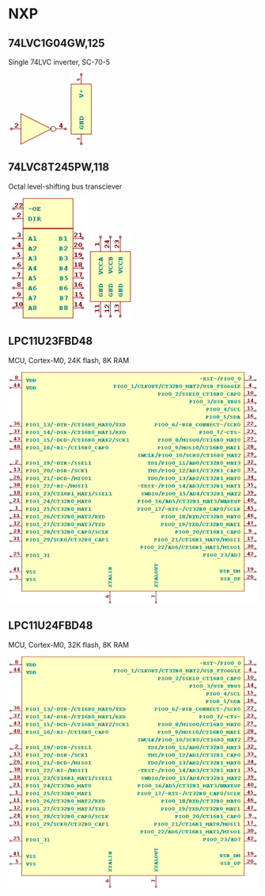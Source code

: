 # NXP

## 74LVC1G04GW,125
Single 74LVC inverter, SC-70-5

![74LVC1G04GW,125__1__1](/images/NXP__74LVC1G04GW,125__1__1.png?raw=true) 
![74LVC1G04GW,125__2__1](/images/NXP__74LVC1G04GW,125__2__1.png?raw=true) 

## 74LVC8T245PW,118
Octal level-shifting bus transciever

![74LVC8T245PW,118__1__1](/images/logic-7400__SN74LVCC3245A-SOIC__1__1.png?raw=true) 
![74LVC8T245PW,118__2__1](/images/NXP__74LVC8T245PW,118__2__1.png?raw=true) 

## LPC11U23FBD48
MCU, Cortex-M0, 24K flash, 8K RAM

![LPC11U23FBD48__1__1](/images/NXP__LPC11U23FBD48__1__1.png?raw=true) 

## LPC11U24FBD48
MCU, Cortex-M0, 32K flash, 8K RAM

![LPC11U24FBD48__1__1](/images/NXP__LPC11U23FBD48__1__1.png?raw=true) 

